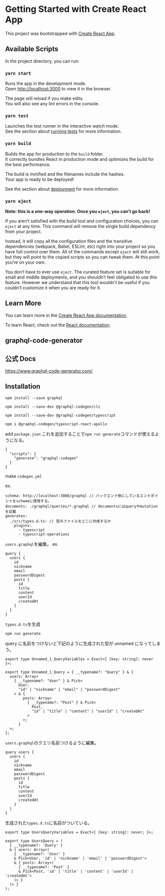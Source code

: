 # Getting Started with Create React App

This project was bootstrapped with [Create React App](https://github.com/facebook/create-react-app).

## Available Scripts

In the project directory, you can run:

### `yarn start`

Runs the app in the development mode.\
Open [http://localhost:3000](http://localhost:3000) to view it in the browser.

The page will reload if you make edits.\
You will also see any lint errors in the console.

### `yarn test`

Launches the test runner in the interactive watch mode.\
See the section about [running tests](https://facebook.github.io/create-react-app/docs/running-tests) for more information.

### `yarn build`

Builds the app for production to the `build` folder.\
It correctly bundles React in production mode and optimizes the build for the best performance.

The build is minified and the filenames include the hashes.\
Your app is ready to be deployed!

See the section about [deployment](https://facebook.github.io/create-react-app/docs/deployment) for more information.

### `yarn eject`

**Note: this is a one-way operation. Once you `eject`, you can’t go back!**

If you aren’t satisfied with the build tool and configuration choices, you can `eject` at any time. This command will remove the single build dependency from your project.

Instead, it will copy all the configuration files and the transitive dependencies (webpack, Babel, ESLint, etc) right into your project so you have full control over them. All of the commands except `eject` will still work, but they will point to the copied scripts so you can tweak them. At this point you’re on your own.

You don’t have to ever use `eject`. The curated feature set is suitable for small and middle deployments, and you shouldn’t feel obligated to use this feature. However we understand that this tool wouldn’t be useful if you couldn’t customize it when you are ready for it.

## Learn More

You can learn more in the [Create React App documentation](https://facebook.github.io/create-react-app/docs/getting-started).

To learn React, check out the [React documentation](https://reactjs.org/).

## graphql-code-generator

## 公式 Docs

https://www.graphql-code-generator.com/

## Installation

```
npm install --save graphql

npm install --save-dev @graphql-codegen/cli

npm install --save-dev @graphql-codegen/typescript

npm i @graphql-codegen/typescript-react-apollo
```

add `package.json`
これを追加することで`npm run generate`コマンドが使えるようになる。

```
{
  "scripts": {
    "generate": "graphql-codegen"
  }
}
```

make `codegen.yml`

ex.

```
schema: http://localhost:3000/graphql // バックエンド側にしているエンドポイントをschemeに使用する。
documents: ./graphql/queries/*.graphql // documentsにはqueryやmutationを記載
generates:
  ./src/types.d.ts: // 型のファイルをどこに作成するか
    plugins:
      - typescript
      - typescript-operations
```

`users.graphql`を編集。
ex.

```
query {
  users {
    id
    nickname
    email
    passwordDigest
    posts {
      id
      title
      content
      userId
      createdAt
    }
  }
}
```

`types.d.ts`を生成

```
npm run generate
```

query に名前をつけないと下記のように生成された型が unnamed になってしまう。

```
export type Unnamed_1_QueryVariables = Exact<{ [key: string]: never }>;

export type Unnamed_1_Query = { __typename?: "Query" } & {
  users: Array<
    { __typename?: "User" } & Pick<
      User,
      "id" | "nickname" | "email" | "passwordDigest"
    > & {
        posts: Array<
          { __typename?: "Post" } & Pick<
            Post,
            "id" | "title" | "content" | "userId" | "createdAt"
          >
        >;
      }
  >;
};
```

`users.graphql`のクエリ名前つけるように編集。

```
query users {
  users {
    id
    nickname
    email
    passwordDigest
    posts {
      id
      title
      content
      userId
      createdAt
    }
  }
}

```

生成された`types.d.ts`に名前がついている。

```
export type UsersQueryVariables = Exact<{ [key: string]: never; }>;

export type UsersQuery = (
  { __typename?: 'Query' }
  & { users: Array<(
    { __typename?: 'User' }
    & Pick<User, 'id' | 'nickname' | 'email' | 'passwordDigest'>
    & { posts: Array<(
      { __typename?: 'Post' }
      & Pick<Post, 'id' | 'title' | 'content' | 'userId' | 'createdAt'>
    )> }
  )> }
);
```
